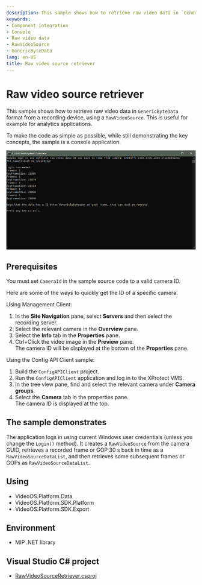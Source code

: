 ```yaml
---
description: This sample shows how to retrieve raw video data in `GenericByteData` format from a recording device.
keywords:
- Component integration
- Console
- Raw video data
- RawVideoSource
- GenericByteData
lang: en-US
title: Raw video source retriever
---
```


# Raw video source retriever

This sample shows how to retrieve raw video data in `GenericByteData` format from
a recording device, using a `RawVideoSource`. This is useful for example for
analytics applications.

To make the code as simple as possible, while still demonstrating the key concepts,
the sample is a console application.

![RawVideoSourceRetriever](RawVideoSourceRetriever.png)

## Prerequisites

You must set `CameraId` in the sample source code to a valid camera ID.

Here are some of the ways to quickly get the ID of a specific camera.

Using Management Client:

1. In the **Site Navigation** pane, select **Servers** and then select the recording server.
2. Select the relevant camera in the **Overview** pane.
3. Select the **Info** tab in the **Properties** pane.
4. Ctrl+Click the video image in the **Preview** pane.  
   The camera ID will be displayed at the bottom of the **Properties** pane.

Using the Config API Client sample:

1. Build the `ConfigAPIClient` project.
2. Run the `ConfigAPIClient` application and log in to the XProtect VMS.
3. In the tree view pane, find and select the relevant camera under **Camera groups**.
4. Select the **Camera** tab in the properties pane.  
   The camera ID is displayed at the top.

## The sample demonstrates

The application logs in using current Windows user credentials (unless you change
the `Login()` method). It creates a `RawVideoSource` from the camera GUID,
retrieves a recorded frame or GOP 30 s back in time as a `RawVideoSourceDataList`,
and then retrieves some subsequent frames or GOPs as `RawVideoSourceDataList`.

## Using

- VideoOS.Platform.Data
- VideoOS.Platform.SDK.Platform
- VideoOS.Platform.SDK.Export

## Environment

- MIP .NET library

## Visual Studio C\# project

- [RawVideoSourceRetriever.csproj](javascript:clone('https://github.com/milestonesys/mipsdk-samples-component','src/ComponentSamples.sln');)
